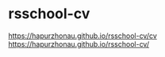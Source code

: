 # rsschool-cv
https://hapurzhonau.github.io/rsschool-cv/cv
https://hapurzhonau.github.io/rsschool-cv/
